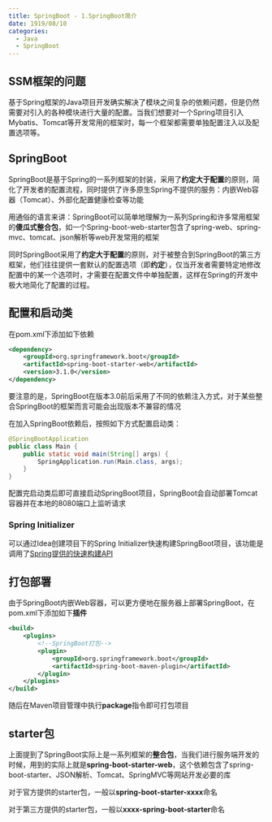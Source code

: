 ```yaml
---
title: SpringBoot - 1.SpringBoot简介
date: 1919/08/10
categories:
  - Java
  - SpringBoot
---
```

## SSM框架的问题
基于Spring框架的Java项目开发确实解决了模块之间复杂的依赖问题，但是仍然需要对引入的各种模块进行大量的配置。当我们想要对一个Spring项目引入Mybatis、Tomcat等开发常用的框架时，每一个框架都需要单独配置注入以及配置选项等。

## SpringBoot
SpringBoot是基于Spring的一系列框架的封装，采用了**约定大于配置**的原则，简化了开发者的配置流程，同时提供了许多原生Spring不提供的服务：内嵌Web容器（Tomcat）、外部化配置健康检查等功能

用通俗的语言来讲：SpringBoot可以简单地理解为一系列Spring和许多常用框架的**傻瓜式整合包**，如一个Spring-boot-web-starter包含了spring-web、spring-mvc、tomcat、json解析等web开发常用的框架

同时SpringBoot采用了**约定大于配置**的原则，对于被整合到SpringBoot的第三方框架，他们往往提供一套默认的配置选项（即**约定**），仅当开发者需要特定地修改配置中的某一个选项时，才需要在配置文件中单独配置，这样在Spring的开发中极大地简化了配置的过程。

## 配置和启动类
在pom.xml下添加如下依赖
```XML
<dependency>
    <groupId>org.springframework.boot</groupId>
    <artifactId>spring-boot-starter-web</artifactId>
    <version>3.1.0</version>
</dependency>
```
要注意的是，SpringBoot在版本3.0前后采用了不同的依赖注入方式，对于某些整合SpringBoot的框架而言可能会出现版本不兼容的情况

在加入SpringBoot依赖后，按照如下方式配置启动类：
```Java
@SpringBootApplication
public class Main {
    public static void main(String[] args) {
        SpringApplication.run(Main.class, args);
    }
}
```
配置完启动类后即可直接启动SpringBoot项目，SpringBoot会自动部署Tomcat容器并在本地的8080端口上监听请求

### Spring Initializer
可以通过Idea创建项目下的Spring Initializer快速构建SpringBoot项目，该功能是调用了[Spring提供的快速构建API](https://start.spring.io/)

## 打包部署
由于SpringBoot内嵌Web容器，可以更方便地在服务器上部署SpringBoot，在pom.xml下添加如下**插件**
```XML
<build>
    <plugins>
        <!--SpringBoot打包-->
        <plugin>
            <groupId>org.springframework.boot</groupId>
            <artifactId>spring-boot-maven-plugin</artifactId>
        </plugin>
    </plugins>
</build>
```

随后在Maven项目管理中执行**package**指令即可打包项目

## starter包
上面提到了SpringBoot实际上是一系列框架的**整合包**，当我们进行服务端开发的时候，用到的实际上就是**spring-boot-starter-web**，这个依赖包含了spring-boot-starter、JSON解析、Tomcat、SpringMVC等网站开发必要的库

对于官方提供的starter包，一般以**spring-boot-starter-xxxx**命名

对于第三方提供的starter包，一般以**xxxx-spring-boot-starter**命名
